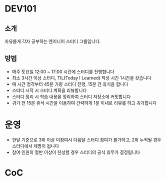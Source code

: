 # DEV101

## 소개
자유롭게 각자 공부하는 엔지니어 스터디 그룹입니다.

## 방법
- 매주 토요일 12:00 ~ 17:00 시간에 스터디를 진행합니다
- 최소 3시간 이상 스터디, TIL(Today I Learned) 작성 시간 1시간을 갖습니다
- 매 시간 정각부터 45분 가량 스터디 진행, 15분 간 휴식을 합니다
- 스터디 시작 시 스터디 계획을 리뷰합니다
- 스터디 정리 시 학습 내용을 정리하여 스터디 저장소에 커밋합니다
- 귀가 전 15분 휴식 시간을 이용하여 간략하게 1분 이내로 리뷰를 하고 귀가합니다

# 운영
- 한달 기준으로 3회 이상 미참여시 다음달 스터디 참여가 불가하고, 2회 누적될 경우 스터디에서 제명이 됩니다
- 참여 인원의 절반 이상이 찬성할 경우 스터디의 공식 휴무가 결정됩니다 

# CoC
